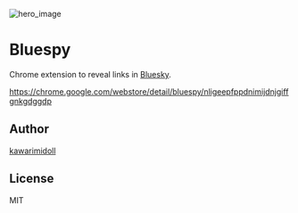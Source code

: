 ![hero_image](https://user-images.githubusercontent.com/8146876/238131500-d23f75bd-cb7f-4c37-a174-239d233c315f.png)

# Bluespy

Chrome extension to reveal links in [Bluesky](https://bsky.app).

https://chrome.google.com/webstore/detail/bluespy/nligeepfppdnimijdnjgiffgnkgdggdp

## Author

[kawarimidoll](https://staging.bsky.app/profile/did:plc:okalufxun5rpqzdrwf5bpu3d)

## License

MIT
